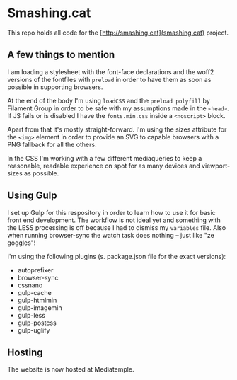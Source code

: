 # Smashing.cat

This repo holds all code for the [http://smashing.cat](smashing.cat) project.

## A few things to mention

I am loading a stylesheet with the font-face declarations and the woff2 versions of the fontfiles with `preload` in order to have them as soon as possible in supporting browsers.

At the end of the body I'm using `loadCSS` and the `preload polyfill` by Filament Group in order to be safe with my assumptions made in the `<head>`. If JS fails or is disabled I have the `fonts.min.css` inside a `<noscript>` block.

Apart from that it's mostly straight-forward. I'm using the sizes attribute for the `<img>` element in order to provide an SVG to capable browsers with a PNG fallback for all the others.

In the CSS I'm working with a few different mediaqueries to keep a reasonable, readable experience on spot for as many devices and viewport-sizes as possible.

## Using Gulp

I set up Gulp for this respository in order to learn how to use it for basic front end development. The workflow is not ideal yet and something with the LESS processing is off because I had to dismiss my `variables` file. Also when running browser-sync the watch task does nothing – just like "ze goggles"!

I'm using the following plugins (s. package.json file for the exact versions):

- autoprefixer
- browser-sync
- cssnano
- gulp-cache
- gulp-htmlmin
- gulp-imagemin
- gulp-less
- gulp-postcss
- gulp-uglify

## Hosting

The website is now hosted at Mediatemple.
